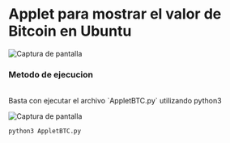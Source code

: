 # Applet para mostrar el valor de Bitcoin en Ubuntu
![Captura de pantalla](https://github.com/oswaldo-d3v/bitcoin_applet/screenshot.png)

### **Metodo de ejecucion**
<br>
Basta con ejecutar el archivo `AppletBTC.py` utilizando python3

![Captura de pantalla](https://github.com/oswaldo-d3v/bitcoin_applet/terminal.png)

```bash
python3 AppletBTC.py
```
